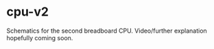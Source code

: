 # cpu-v2
Schematics for the second breadboard CPU. Video/further explanation hopefully coming soon.
